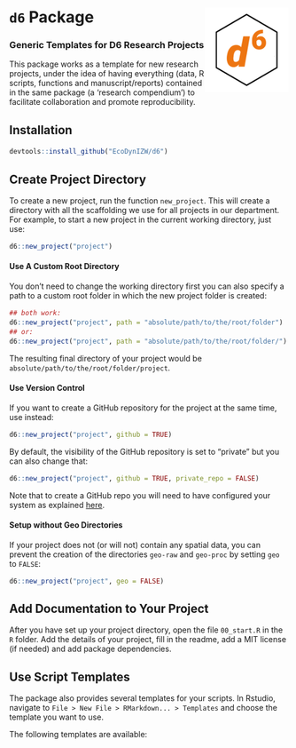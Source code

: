 
# `d6` Package <img src='man/figures/hexlogo_pure.png' align="right" height="151.5" /></a>

### Generic Templates for D6 Research Projects

This package works as a template for new research projects, under the
idea of having everything (data, R scripts, functions and
manuscript/reports) contained in the same package (a ‘research
compendium’) to facilitate collaboration and promote reproducibility.

## Installation

``` r
devtools::install_github("EcoDynIZW/d6")
```

## Create Project Directory

To create a new project, run the function `new_project`. This will
create a directory with all the scaffolding we use for all projects in
our department. For example, to start a new project in the current
working directory, just use:

``` r
d6::new_project("project")
```

#### Use A Custom Root Directory

You don’t need to change the working directory first you can also
specify a path to a custom root folder in which the new project folder
is created:

``` r
## both work:
d6::new_project("project", path = "absolute/path/to/the/root/folder")
## or:
d6::new_project("project", path = "absolute/path/to/the/root/folder/")
```

The resulting final directory of your project would be
`absolute/path/to/the/root/folder/project`.

#### Use Version Control

If you want to create a GitHub repository for the project at the same
time, use instead:

``` r
d6::new_project("project", github = TRUE)
```

By default, the visibility of the GitHub repository is set to “private”
but you can also change that:

``` r
d6::new_project("project", github = TRUE, private_repo = FALSE)
```

Note that to create a GitHub repo you will need to have configured your
system as explained
[here](http://www.rdocumentation.org/packages/devtools/functions/use_github).

#### Setup without Geo Directories

If your project does not (or will not) contain any spatial data, you can
prevent the creation of the directories `geo-raw` and `geo-proc` by
setting `geo` to `FALSE`:

``` r
d6::new_project("project", geo = FALSE)
```

## Add Documentation to Your Project

After you have set up your project directory, open the file `00_start.R`
in the `R` folder. Add the details of your project, fill in the readme,
add a MIT license (if needed) and add package dependencies.

## Use Script Templates

The package also provides several templates for your scripts. In
Rstudio, navigate to `File > New File > RMarkdown... > Templates` and
choose the template you want to use.

The following templates are available:
